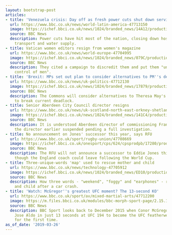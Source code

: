 ```yaml
---
layout: bootstrap-post
articles:
- title: 'Venezuela crisis: Day off as fresh power cuts shut down services'
  url: https://www.bbc.co.uk/news/world-latin-america-47713150
  image: https://ichef.bbci.co.uk/news/1024/branded_news/14A12/production/_106189448_053176908-2.jpg
  source: BBC News
  description: Power cuts have hit most of the nation, closing down hospitals, public
    transport and water supply.
- title: Vatican women editors resign from women's magazine
  url: https://www.bbc.co.uk/news/world-europe-47704995
  image: https://ichef.bbci.co.uk/news/1024/branded_news/079C/production/_106184910_gettyimages-1129552813.jpg
  source: BBC News
  description: They cited a campaign to discredit them and put them "under the direct
    control of men".
- title: 'Brexit: MPs set out plan to consider alternatives to PM''s deal'
  url: https://www.bbc.co.uk/news/uk-politics-47712130
  image: https://ichef.bbci.co.uk/news/1024/branded_news/17879/production/_106177369_tellerstwo.jpg
  source: BBC News
  description: The Commons will consider alternatives to Theresa May's deal in attempt
    to break current deadlock.
- title: Senior Aberdeen City Council director resigns
  url: https://www.bbc.co.uk/news/uk-scotland-north-east-orkney-shetland-47710706
  image: https://ichef.bbci.co.uk/news/1024/branded_news/141C4/production/_97027328_council.jpg
  source: BBC News
  description: It is understood Aberdeen director of commissioning Frank McGhee was
    the director earlier suspended pending a full investigation.
- title: No announcement on Jones' successor this year, says RFU
  url: https://www.bbc.co.uk/sport/rugby-union/47708669
  image: https://ichef.bbci.co.uk/onesport/cps/624/cpsprodpb/17280/production/_106184849_jones_getty.jpg
  source: BBC News
  description: The RFU will not announce a successor to Eddie Jones this year, even
    though the England coach could leave following the World Cup.
- title: Three-unique-words 'map' used to rescue mother and child
  url: https://www.bbc.co.uk/news/technology-47705912
  image: https://ichef.bbci.co.uk/news/1024/branded_news/ED10/production/_106188606_what3words.gif
  source: BBC News
  description: How three words - "weekend", "foggy" and "earphones" - rescued a mother
    and child after a car crash.
- title: 'Watch: McGregor''s greatest UFC moment? The 13-second KO'
  url: https://www.bbc.co.uk/sport/av/mixed-martial-arts/47712200
  image: https://m.files.bbci.co.uk/modules/bbc-morph-sport-page/2.15.12/images/bbc-sport-logo.png
  source: BBC News
  description: BBC Sport looks back to December 2015 when Conor McGregor knocked out
    Jose Aldo in just 13 seconds at UFC 194 to become the UFC featherweight champion
    for the first time.
as_of_date: '2019-03-26'
---
```


